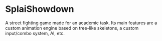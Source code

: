 # SplaiShowdown
A street fighting game made for an academic task. Its main features are a custom animation engine based on tree-like skeletons, a custom input/combo system, AI, etc.
